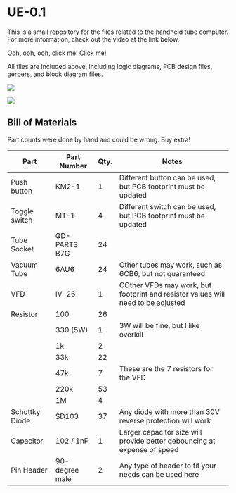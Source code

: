 # UE-0.1
This is a small repository for the files related to the handheld tube computer. For more information, check out the video at the link below.

[Ooh, ooh, ooh, click me! Click me!](https://youtu.be/s7nx-pMQ6tM)

All files are included above, including logic diagrams, PCB design files, gerbers, and block diagram files.

![](https://github.com/Nakazoto/UE-0.1/blob/main/IMG_3282.JPG)

![](https://github.com/Nakazoto/UE-0.1/blob/main/Gates_v2.png)

## Bill of Materials
Part counts were done by hand and could be wrong. Buy extra!

| Part | Part Number | Qty. | Notes | 
| ------------- | ------------- | ------------- | ------------- |
| Push button | KM2-1 | 1 | Different button can be used, but PCB footprint must be updated |
| Toggle switch | MT-1 | 4 | Different switch can be used, but PCB footprint must be updated |
| Tube Socket | GD-PARTS B7G | 24 |  |
| Vacuum Tube | 6AU6 | 24 | Other tubes may work, such as 6CB6, but not guaranteed |
| VFD | IV-26| 1 | COther VFDs may work, but footprint and resistor values will need to be adjusted |
| Resistor | 100 | 26 |  |
| | 330 (5W) | 1 | 3W will be fine, but I like overkill |
| | 1k | 2 |  |
| | 33k | 22 |  |
| | 47k | 7 | These are the 7 resistors for the VFD |
| | 220k | 53 |  |
| | 1M | 4 |  |
| Schottky Diode | SD103 | 37 | Any diode with more than 30V reverse protection will work |
| Capacitor | 102 / 1nF | 1	| Larger capacitor size will provide better debouncing at expense of speed |
| Pin Header | 90-degree male | 2 | Any type of header to fit your needs can be used here |
